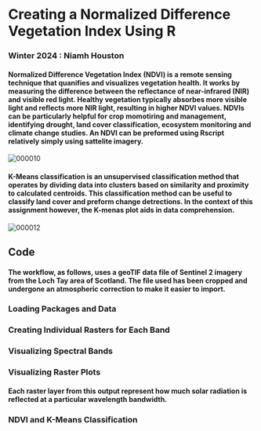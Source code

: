 # Creating a Normalized Difference Vegetation Index Using R
### Winter 2024 : Niamh Houston


#### Normalized Difference Vegetation Index (NDVI) is a remote sensing technique that quanifies and visualizes vegetation health. It works by measuring the difference between the reflectance of near-infrared (NIR) and visible red light. Healthy vegetation typically absorbes more visible light and reflects more NIR light, resulting in higher NDVI values. NDVIs can be particularly helpful for crop momotiring and management, identifying drought, land cover classification, ecosystem monitoring and climate change studies. An NDVI can be preformed using Rscript relatively simply using sattelite imagery. 

![000010](https://github.com/niamhhouston/GEOG490/assets/162380093/eede7c88-c9bd-42a8-b5ad-b9a9ca093eda)

#### K-Means classification is an unsupervised classification method that operates by dividing data into clusters based on similarity and proximity to calculated centroids. This classification method can be useful to classify land cover and preform change detrections. In the context of this assignment however, the K-menas plot aids in data comprehension. 

![000012](https://github.com/niamhhouston/GEOG490/assets/162380093/f2a3d39f-1446-4228-b4c6-6a22b8e50369)



## Code
#### The workflow, as follows, uses a geoTIF data file of Sentinel 2 imagery from the Loch Tay area of Scotland. The file used has been cropped and undergone an atmospheric correction to make it easier to import. 

### Loading Packages and Data 

### Creating Individual Rasters for Each Band

### Visualizing Spectral Bands 

### Visualizing Raster Plots 

#### Each raster layer from this output represent how much solar radiation is reflected at a particular wavelength bandwidth. 

### NDVI and K-Means Classification 
